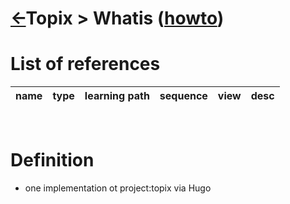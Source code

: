 <head><link rel="stylesheet" href="../../../md.css"/><script src="../../../md.js"></script></head>

[//]: #(Reference)
[Repo_Readme]:  ../README.md
[item_howto]:   ../howto/topix_howto

# [&larr;][Repo_Readme]Topix > Whatis ([howto][item_howto])
# List of references
|name|type|learning path|sequence|view|desc|
|-|-|-|-|-|-|
<br>

# Definition
- one implementation ot project:topix via Hugo